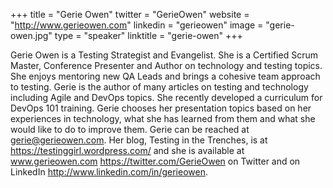 +++
title = "Gerie Owen"
twitter = "GerieOwen"
website = "http://www.gerieowen.com"
linkedin = "gerieowen"
image = "gerie-owen.jpg"
type = "speaker"
linktitle = "gerie-owen"
+++

Gerie Owen is a Testing Strategist and Evangelist.  She is a Certified Scrum Master, Conference Presenter and Author on technology and testing topics. She enjoys mentoring new QA Leads and brings a cohesive team approach to testing. Gerie is the author of many articles on testing and technology including Agile and DevOps topics. She recently developed a curriculum for DevOps 101 training. Gerie chooses her presentation topics based on her experiences in technology, what she has learned from them and what she would like to do to improve them. Gerie can be reached at gerie@gerieowen.com.  Her blog, Testing in the Trenches, is at https://testinggirl.wordpress.com/ and she is available at www.gerieowen.com  https://twitter.com/GerieOwen on Twitter and on LinkedIn http://www.linkedin.com/in/gerieowen.
